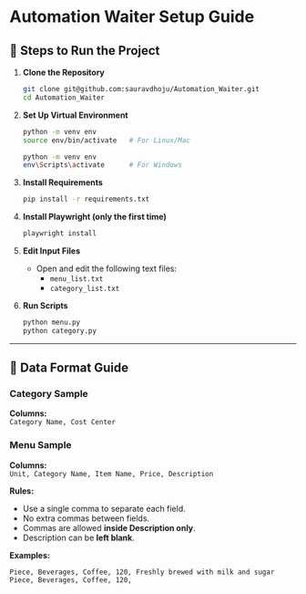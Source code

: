 # Automation Waiter Setup Guide

## 🚀 Steps to Run the Project

1. **Clone the Repository**
   ```bash
   git clone git@github.com:sauravdhoju/Automation_Waiter.git
   cd Automation_Waiter
   ```

2. **Set Up Virtual Environment**
   ```bash
   python -m venv env
   source env/bin/activate   # For Linux/Mac
   ```

    ```bash
   python -m venv env
   env\Scripts\activate      # For Windows
   ```


3. **Install Requirements**
   ```bash
   pip install -r requirements.txt
   ```

4. **Install Playwright (only the first time)**
   ```bash
   playwright install
   ```

5. **Edit Input Files**
   - Open and edit the following text files:
     - `menu_list.txt`
     - `category_list.txt`

6. **Run Scripts**
   ```bash
   python menu.py
   python category.py
   ```

---

## 📄 Data Format Guide

### Category Sample
**Columns:**  
`Category Name, Cost Center`

### Menu Sample
**Columns:**  
`Unit, Category Name, Item Name, Price, Description`

**Rules:**
- Use a single comma to separate each field.  
- No extra commas between fields.  
- Commas are allowed **inside Description only**.  
- Description can be **left blank**.

**Examples:**

`Piece, Beverages, Coffee, 120, Freshly brewed with milk and sugar`  
`Piece, Beverages, Coffee, 120,`
